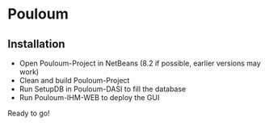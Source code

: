 # Pouloum

## Installation

- Open Pouloum-Project in NetBeans (8.2 if possible, earlier versions may work)
- Clean and build Pouloum-Project
- Run SetupDB in Pouloum-DASI to fill the database
- Run Pouloum-IHM-WEB to deploy the GUI

Ready to go!